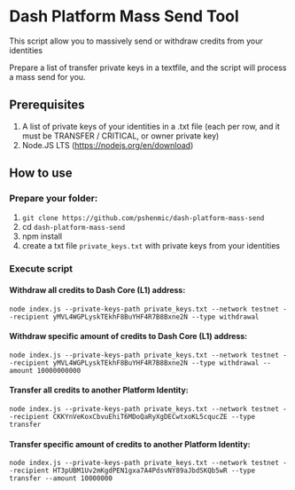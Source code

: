 # Dash Platform Mass Send Tool

This script allow you to massively send or withdraw credits from your identities

Prepare a list of transfer private keys in a textfile, and the script will process a mass send for you.

## Prerequisites

1) A list of private keys of your identities in a .txt file (each per row, and it must be TRANSFER / CRITICAL, or owner private key) 
2) Node.JS LTS (https://nodejs.org/en/download)

## How to use

### Prepare your folder:

1) `git clone https://github.com/pshenmic/dash-platform-mass-send`
2) cd `dash-platform-mass-send`
3) npm install
4) create a txt file `private_keys.txt` with private keys from your identities

### Execute script

#### Withdraw all credits to Dash Core (L1) address:

`node index.js --private-keys-path private_keys.txt --network testnet --recipient yMVL4WGPLyskTEkhF8BuYHF4R7B8Bxne2N --type withdrawal`

#### Withdraw specific amount of credits to Dash Core (L1) address:

`node index.js --private-keys-path private_keys.txt --network testnet --recipient yMVL4WGPLyskTEkhF8BuYHF4R7B8Bxne2N --type withdrawal --amount 10000000000`

#### Transfer all credits to another Platform Identity:
`node index.js --private-keys-path private_keys.txt --network testnet --recipient CKKYnVeKoxCbvuEhiT6MDoQaRyXgDECwtxoKL5cqucZE --type transfer`

#### Transfer specific amount of credits to another Platform Identity:
`node index.js --private-keys-path private_keys.txt --network testnet --recipient HT3pUBM1Uv2mKgdPEN1gxa7A4PdsvNY89aJbdSKQb5wR --type transfer --amount 10000000`
